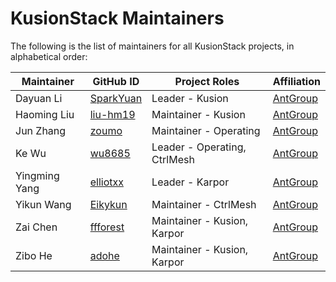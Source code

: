 # KusionStack Maintainers

The following is the list of maintainers for all KusionStack projects, in alphabetical order:

| Maintainer                | GitHub ID                                               | Project Roles                                          | Affiliation                                          |
|---------------------------|---------------------------------------------------------|--------------------------------------------------------|------------------------------------------------------|
| Dayuan Li             | [SparkYuan](https://github.com/SparkYuan)                 | Leader - Kusion                                    | [AntGroup](https://github.com/alipay)                |
| Haoming Liu                    | [liu-hm19](https://github.com/liu-hm19)                 | Maintainer - Kusion |                                 [AntGroup](https://github.com/alipay)                     |
| Jun Zhang                | [zoumo](https://github.com/zoumo)               | Maintainer - Operating                      | [AntGroup](https://github.com/alipay)             |
| Ke Wu      | [wu8685](https://github.com/wu8685)                     | Leader - Operating, CtrlMesh                               | [AntGroup](https://github.com/alipay)             |
| Yingming Yang | [elliotxx](https://github.com/elliotxx)         | Leader - Karpor                                       | [AntGroup](https://github.com/alipay)             |
| Yikun Wang      | [Eikykun](https://github.com/Eikykun)             | Maintainer - CtrlMesh                                          | [AntGroup](https://github.com/alipay)            |
| Zai Chen                | [ffforest](https://github.com/ffforest)                     | Maintainer - Kusion, Karpor                              | [AntGroup](https://github.com/alipay) |
| Zibo He              | [adohe](https://github.com/adohe)                     | Maintainer - Kusion, Karpor                                               | [AntGroup](https://github.com/alipay)             |
